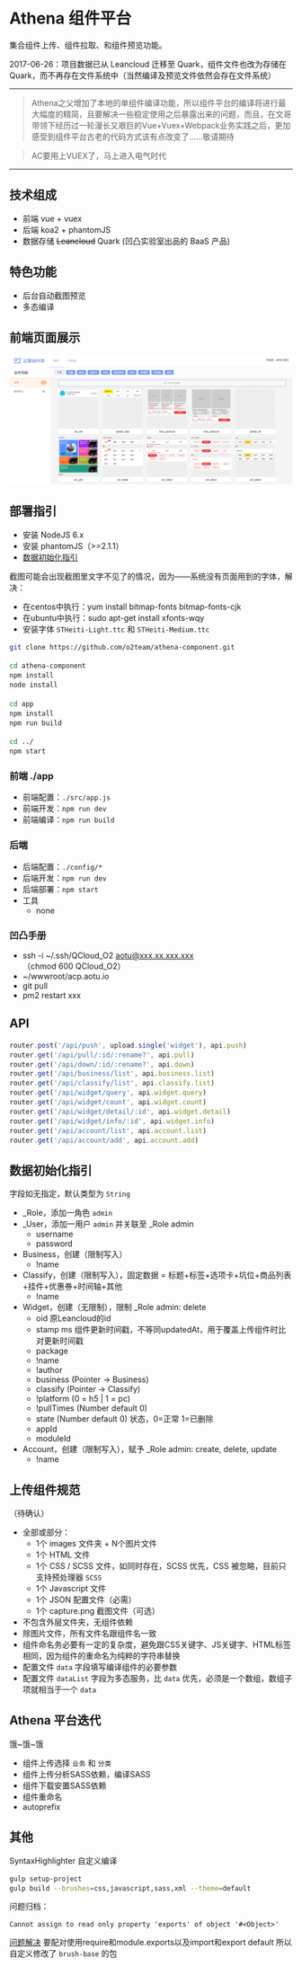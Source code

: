 # Athena 组件平台

集合组件上传、组件拉取、和组件预览功能。

2017-06-26：项目数据已从 Leancloud 迁移至 Quark，组件文件也改为存储在 Quark，而不再存在文件系统中（当然编译及预览文件依然会存在文件系统）

* * *

> Athena之父增加了本地的单组件编译功能，所以组件平台的编译将进行最大幅度的精简，且要解决一些稳定使用之后暴露出来的问题，而且，在文哥带领下经历过一轮漫长又艰巨的Vue+Vuex+Webpack业务实践之后，更加感受到组件平台古老的代码方式该有点改变了……敬请期待

> AC要用上VUEX了，马上进入电气时代

* * *

## 技术组成

- 前端 vue + vuex
- 后端 koa2 + phantomJS
- 数据存储 ~~Leancloud~~ Quark (凹凸实验室出品的 BaaS 产品)

## 特色功能

- 后台自动截图预览
- 多态编译

## 前端页面展示

![site-capture](_capture/site-capture3.png)

## 部署指引

- 安装 NodeJS 6.x
- 安装 phantomJS（>=2.1.1）
- [数据初始化指引](#数据初始化指引)

截图可能会出现截图里文字不见了的情况，因为——系统没有页面用到的字体，解决：

- 在centos中执行：yum install bitmap-fonts bitmap-fonts-cjk
- 在ubuntu中执行：sudo apt-get install xfonts-wqy
- 安装字体 `STHeiti-Light.ttc` 和 `STHeiti-Medium.ttc`

``` bash
git clone https://github.com/o2team/athena-component.git

cd athena-component
npm install
node install

cd app
npm install
npm run build

cd ../
npm start
```

### 前端 ./app

- 前端配置：`./src/app.js`
- 前端开发：`npm run dev`
- 前端编译：`npm run build`

### 后端

- 后端配置：`./config/*`
- 后端开发：`npm run dev`
- 后端部署：`npm start`
- 工具
  - none

### 凹凸手册

- ssh -i ~/.ssh/QCloud_O2 aotu@xxx.xx.xxx.xxx（chmod  600  QCloud_O2）
- ~/wwwroot/acp.aotu.io
- git pull
- pm2 restart xxx

## API

``` js
router.post('/api/push', upload.single('widget'), api.push)
router.get('/api/pull/:id/:rename?', api.pull)
router.get('/api/down/:id/:rename?', api.down)
router.get('/api/business/list', api.business.list)
router.get('/api/classify/list', api.classify.list)
router.get('/api/widget/query', api.widget.query)
router.get('/api/widget/count', api.widget.count)
router.get('/api/widget/detail/:id', api.widget.detail)
router.get('/api/widget/info/:id', api.widget.info)
router.get('/api/account/list', api.account.list)
router.get('/api/account/add', api.account.add)
```

## 数据初始化指引

字段如无指定，默认类型为 `String`

- _Role，添加一角色 `admin`
- _User，添加一用户 `admin` 并关联至 _Role admin
  - username
  - password
- Business，创建（限制写入）
  - !name
- Classify，创建（限制写入），固定数据 = 标题+标签+选项卡+坑位+商品列表+挂件+优惠券+时间轴+其他
  - !name
- Widget，创建（无限制），限制 _Role admin: delete
  - oid 原Leancloud的id
  - stamp ms 组件更新时间戳，不等同updatedAt，用于覆盖上传组件时比对更新时间戳
  - package
  - !name
  - !author
  - business (Pointer -> Business)
  - classify (Pointer -> Classify)
  - !platform (0 = h5 | 1 = pc)
  - !pullTimes (Number default 0)
  - state (Number default 0) 状态，0=正常 1=已删除
  - appId
  - moduleId
- Account，创建（限制写入），赋予 _Role admin: create, delete, update
  - !name

## 上传组件规范

（待确认）

- 全部或部分：
  - 1个 images 文件夹 + N个图片文件
  - 1个 HTML 文件
  - 1个 CSS / SCSS 文件，如同时存在，SCSS 优先，CSS 被忽略，目前只支持预处理器 `SCSS`
  - 1个 Javascript 文件
  - 1个 JSON 配置文件（必需）
  - 1个 capture.png 截图文件（可选）
- 不包含外层文件夹，无组件依赖
- 除图片文件，所有文件名跟组件名一致
- 组件命名务必要有一定的复杂度，避免跟CSS关键字、JS关键字、HTML标签相同，因为组件的重命名为纯粹的字符串替换
- 配置文件 `data` 字段填写编译组件的必要参数
- 配置文件 `dataList` 字段为多态服务，比 `data` 优先，必须是一个数组，数组子项就相当于一个 `data`

## Athena 平台迭代

饿~饿~饿

- 组件上传选择 `业务` 和 `分类`
- 组件上传分析SASS依赖，编译SASS
- 组件下载安置SASS依赖
- 组件重命名
- autoprefix


## 其他

SyntaxHighlighter 自定义编译
 
``` bash
gulp setup-project
gulp build --brushes=css,javascript,sass,xml --theme=default
```

问题归档：

```
Cannot assign to read only property 'exports' of object '#<Object>'
```

[问题解决](http://www.mamicode.com/info-detail-1694072.html)
要配对使用require和module.exports以及import和export default
所以自定义修改了 `brush-base` 的包
